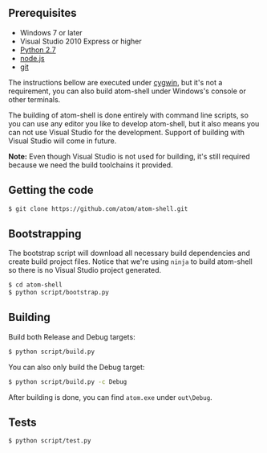 ## Prerequisites

* Windows 7 or later
* Visual Studio 2010 Express or higher
* [Python 2.7](http://www.python.org/download/releases/2.7/)
* [node.js](http://nodejs.org/)
* [git](http://git-scm.com)

The instructions bellow are executed under [cygwin](http://www.cygwin.com), but it's not a requirement, you can also build atom-shell under Windows's console or other terminals. 

The building of atom-shell is done entirely with command line scripts, so you can use any editor you like to develop atom-shell, but it also means you can not use Visual Studio for the development. Support of building with Visual Studio will come in future.

**Note:** Even though Visual Studio is not used for building, it's still required because we need the build toolchains it provided.

## Getting the code

```bash
$ git clone https://github.com/atom/atom-shell.git
```

## Bootstrapping

The bootstrap script will download all necessary build dependencies and create build project files. Notice that we're using `ninja` to build atom-shell so there is no Visual Studio project generated.

```bash
$ cd atom-shell
$ python script/bootstrap.py
```

## Building

Build both Release and Debug targets:

```bash
$ python script/build.py
```

You can also only build the Debug target:

```bash
$ python script/build.py -c Debug
```

After building is done, you can find `atom.exe` under `out\Debug`.

## Tests

```bash
$ python script/test.py
```